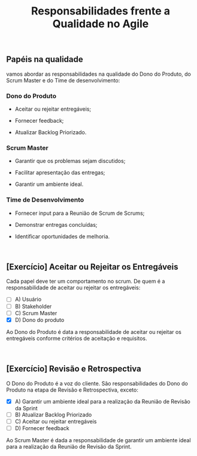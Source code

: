 <div align="center">

# Responsabilidades frente a Qualidade no Agile

</div>

<br>

## Papéis na qualidade

vamos abordar as responsabilidades na qualidade do Dono do Produto, do Scrum Master e do Time de desenvolvimento:

### Dono do Produto

 - Aceitar ou rejeitar entregáveis;

 - Fornecer feedback;

 - Atualizar Backlog Priorizado.

### Scrum Master

 - Garantir que os problemas sejam discutidos;

 - Facilitar apresentação das entregas;

 - Garantir um ambiente ideal.

### Time de Desenvolvimento

 - Fornecer input para a Reunião de Scrum de Scrums;

 - Demonstrar entregas concluídas;

 - Identificar oportunidades de melhoria.

<br>

## [Exercício] Aceitar ou Rejeitar os Entregáveis

Cada papel deve ter um comportamento no scrum. De quem é a responsabilidade de aceitar ou rejeitar os entregáveis:

- [ ] A) Usuário
- [ ] B) Stakeholder
- [ ] C) Scrum Master
- [x] D) Dono do produto

Ao Dono do Produto é data a responsabilidade de aceitar ou rejeitar os entregáveis conforme critérios de aceitação e requisitos.

<br>

## [Exercício] Revisão e Retrospectiva

O Dono do Produto é a voz do cliente. São responsabilidades do Dono do Produto na etapa de Revisão e Retrospectiva, exceto:

- [x] A) Garantir um ambiente ideal para a realização da Reunião de Revisão da Sprint
- [ ] B) Atualizar Backlog Priorizado
- [ ] C) Aceitar ou rejeitar entregáveis
- [ ] D) Fornecer feedback

Ao Scrum Master é dada a responsabilidade de garantir um ambiente ideal para a realização da Reunião de Revisão da Sprint.
